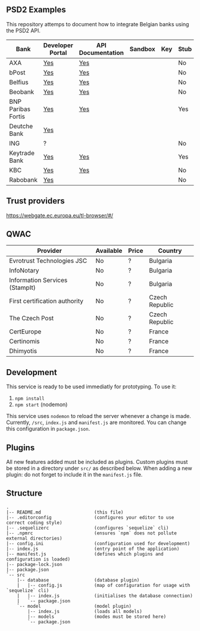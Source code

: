 PSD2 Examples
-------------

This repository attemps to document how to integrate Belgian banks using the PSD2 API.


| Bank               | Developer Portal | API Documentation | Sandbox | Key |Stub |
|--------------------|------------------|-------------------|---------|-----|-----|
| AXA                | [Yes](https://api-portal.axabank.be/) | [Yes](https://api-portal.axabank.be/apis) |         | | No |
| bPost              | [Yes](https://portal.psd2.bpostbank.be/howto) | [Yes](https://portal.psd2.bpostbank.be/apis) |         | | No |
| Belfius            | [Yes](https://developer.belfius.be/) | [Yes](https://developer.belfius.be/devportal/en/apis/index.aspx) |        | | No |
| Beobank            | [Yes](https://online.beobank.be/oauth2/nl/devportal/index.html) | [Yes](https://online.beobank.be/oauth2/nl/devportal/oauth2-spec.html) |         | | No |
| BNP Paribas Fortis | [Yes](https://developer.bnpparibasfortis.com/) | [Yes](https://developer.bnpparibasfortis.com/api-references) |        | | Yes |
| Deutche Bank       | [Yes](https://developer.db.com/)
| ING                | ?               |                   |         |     | No |
| Keytrade Bank      | [Yes](https://developer.keytradebank.be/) | [Yes](https://developer.keytradebank.be/apis) |        | | Yes |
| KBC                | [Yes](https://developer.kbc-group.com/kbc-be/en.html) | [Yes](https://developer.kbc-group.com/kbc-be/en/apis.html?zone=topnav) |         |     | No |
| Rabobank           | [Yes](https://www.rabobank.be/fr/developer)                 |                   |         |     | No |


Trust providers
---------------

https://webgate.ec.europa.eu/tl-browser/#/


QWAC
----

| Provider                       | Available | Price | Country  |
|--------------------------------| --------- | ----- |----------|
| Evrotrust Technologies JSC     | No        | ?     | Bulgaria |
| InfoNotary                     | No        | ?     | Bulgaria |
| Information Services (StampIt) | No        | ?     | Bulgaria |
| First certification authority  | No        | ?     | Czech Republic |
| The Czech Post                 | No        | ?     | Czech Republic |
| CertEurope                     | No        | ?     | France |
| Certinomis                     | No        | ?     | France |
| Dhimyotis                      | No        | ?     | France |


Development
-----------

This service is ready to be used immediatly for prototyping.
To use it:

 1. `npm install`
 2. `npm start` (nodemon)

This service uses `nodemon` to reload the server whenever a change is made.
Currently, `/src`, `index.js` and `manifest.js` are monitored. You can change this configuration in `package.json`.


Plugins
-------

All new features added must be included as plugins.
Custom plugins must be stored in a directory under `src/` as described below.
When adding a new plugin: do not forget to include it in the `manifest.js` file.


Structure
---------

```
.
|-- README.md                    (this file)
|-- .editorconfig                (configures your editor to use correct coding style)
|-- .sequelizerc                 (configures `sequelize` cli)
|-- .npmrc                       (ensures `npm` does not pollute external directories)
|-- config.ini                   (configuration used for development)
|-- index.js                     (entry point of the application)
|-- manifest.js                  (defines which plugins and configuration is loaded)
|-- package-lock.json
|-- package.json
`-- src
    |-- database                 (database plugin)
    |   |-- config.js            (map of configuration for usage with `sequelize` cli)
    |   |-- index.js             (initialises the database connection)
    |   `-- package.json
    `-- model                    (model plugin)
        |-- index.js             (loads all models)
        |-- models               (modes must be stored here)
        `-- package.json
```
